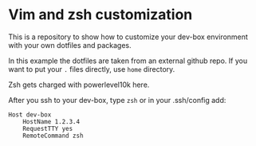 # Vim and zsh customization

This is a repository to show how to customize your dev-box environment with your own dotfiles and packages.

In this example the dotfiles are taken from an external github repo. If you want to put your `.` files directly, use `home` directory.

Zsh gets charged with powerlevel10k here.

After you ssh to your dev-box, type `zsh` or in your .ssh/config add:
```
Host dev-box
    HostName 1.2.3.4
    RequestTTY yes
    RemoteCommand zsh
```
